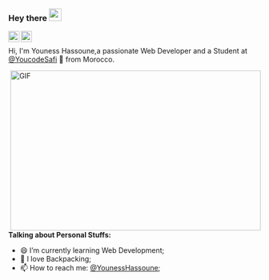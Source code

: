 ### Hey there <img src="https://media.giphy.com/media/hvRJCLFzcasrR4ia7z/giphy.gif" width="25px">


<a href="https://twitter.com/YounessHassoune">
  <img align="left" alt="Youness Hassoune| Twitter" width="22px" src="https://raw.githubusercontent.com/peterthehan/peterthehan/master/assets/twitter.svg" />
</a>
<a href="https://www.linkedin.com/in/younesshassoune/">
  <img align="left" alt=" Youness Hassoune|LinkedIN" width="22px" src="https://raw.githubusercontent.com/peterthehan/peterthehan/master/assets/linkedin.svg" />
</a>

<br/>


Hi, I'm Youness Hassoune,a passionate  Web Developer and a Student at [@YoucodeSafi](https://twitter.com/YouCode18) 🚀 from Morocco.


  <img align="right" alt="GIF" src="https://github.com/abhisheknaiidu/abhisheknaiidu/blob/master/code.gif?raw=true" width="500" height="320" />
  
**Talking about Personal Stuffs:**


- 😄 I’m currently learning Web Development; 
- 👨 I love Backpacking;
- 📫 How to reach me: [@YounessHassoune](https://twitter.com/YounessHassoune);


